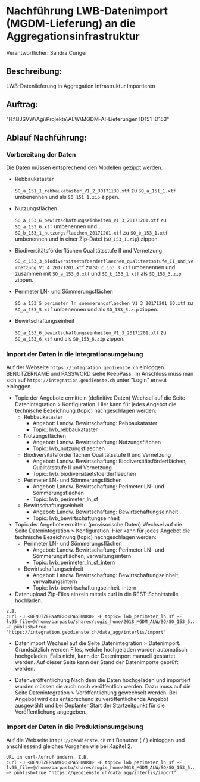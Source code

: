 # Nachführung LWB-Datenimport (MGDM-Lieferung) an die Aggregationsinfrastruktur
Verantwortlicher: Sandra Curiger

## Beschreibung:
LWB-Datenlieferung in Aggregation Infrastruktur importieren

## Auftrag:
"H:\BJSVW\Agi\Projekte\ALW\MGDM-AI-Lieferungen ID151 ID153"

## Ablauf Nachführung:
###	Vorbereitung der Daten
Die Daten müssen entsprechend den Modellen gezippt werden.

* Rebbaukataster

  `SO_a_151_1_rebbaukataster_V1_2_30171130.xtf`  zu `SO_a_151_1.xtf` umbenennen und als `SO_151_1.zip` zippen.

* Nutzungsflächen

  `SO_a_153_6_bewirtschaftungseinheiten_V1_3_20171201.xtf` zu `SO_a_153_6.xtf` umbenennen und `SO_b_153_1_nutzungsflaechen_20171201.xtf` zu `SO_b_153_1.xtf` umbenennen und in einer Zip-Datei (`SO_153_1.zip`) zippen.

* Biodiversitätsförderflächen Qualitätsstufe II und Vernetzung

  `SO_c_153_3_biodiversitaetsfoerderflaechen_qualitaetsstufe_II_und_vernetzung_V1_4_20171201.xtf` zu `SO_c_153_3.xtf` umbenennen und zusammen mit `SO_a_153_6.xtf` und `SO_b_153_1.xtf` als `SO_153_3.zip` zippen.

* Perimeter LN- und Sömmerungsflächen

  `SO_a_153_5_perimeter_ln_soemmerungsflaechen_V1_3_20171201_SO.xtf` zu `SO_a_153_5.xtf` umbenennen und als `SO_153_5.zip` zippen.

* Bewirtschaftungseinheit

  `SO_a_153_6_bewirtschaftungseinheiten_V1_3_20171201.xtf` zu `SO_a_153_6.xtf` und als `SO_153_6.zip` zippen.

### Import der Daten in die Integrationsumgebung
Auf der Webseite `https://integration.geodienste.ch` einloggen. BENUTZERNAME und PASSWORD siehe KeepPass. 
Im Anschluss muss man sich auf `https://integration.geodienste.ch` unter "Login" erneut einloggen. 

* Topic der Angebote ermitteln (definitive Daten)
Wechsel auf die Seite Datenintegration > Konfiguration. Hier kann für jedes Angebot die technische Bezeichnung (topic) nachgeschlagen werden:
  * Rebbaukataster
    - Angebot: Landw. Bewirtschaftung: Rebbaukataster 
    - Topic: lwb_rebbaukataster
  * Nutzungsflächen
    - Angebot: Landw. Bewirtschaftung: Nutzungsflächen
    - Topic: lwb_nutzungsflaechen
  * Biodiversitätsförderflächen Qualitätsstufe II und Vernetzung
    - Angebot: Landw. Bewirtschaftung: Biodiversitätsförderflächen, Qualitätsstufe II und Vernetzung
    - Topic: lwb_biodiversitaetsfoerderflaechen
  * Perimeter LN- und Sömmerungsflächen
    - Angebot: Landw. Bewirtschaftung: Perimeter LN- und Sömmerungsflächen
    - Topic: lwb_perimeter_ln_sf
  * Bewirtschaftungseinheit
    - Angebot: Landw. Bewirtschaftung: Bewirtschaftungseinheit
    - Topic: lwb_bewirtschaftungseinheit
* Topic der Angebote ermitteln (provisorische Daten)
Wechsel auf die Seite Datenintegration > Konfiguration. Hier kann für jedes Angebot die technische Bezeichnung (topic) nachgeschlagen werden:
  * Perimeter LN- und Sömmerungsflächen
    - Angebot: Landw. Bewirtschaftung: Perimeter LN- und Sömmerungsflächen, verwaltungsintern
    - Topic: lwb_perimeter_ln_sf_intern
  * Bewirtschaftungseinheit
    - Angebot: Landw. Bewirtschaftung: Bewirtschaftungseinheit, verwaltungsintern
    - Topic: lwb_bewirtschaftungseinheit_intern
* Datenupload
Zip-Files einzeln mittels curl in die REST-Schnittstelle hochladen.
```
z.B.
curl -u <BENUTZERNAME>:<PASSWORD> -F topic= lwb_perimeter_ln_sf -F lv95_file=@/home/barpastu/shares/sogis_home/2018_MGDM_ALW/SO/SO_153_5.zip –F publish=true "https://integration.geodienste.ch/data_agg/interlis/import"
```
* Datenimport
Wechsel auf die Seite Datenintegration > Datenimport. Grundsätzlich werden Files, welche hochgeladen wurden automatisch hochgeladen. Falls nicht, kann der Datenimport manuell gestartet werden. 
Auf dieser Seite kann der Stand der Datenimporte geprüft werden.

* Datenveröffentlichung
Nach dem die Daten hochgeladen und importiert wurden müssen sie auch noch veröffentlich werden. Dazu muss auf die Seite Datenintegration > Veröffentlichung gewechselt werden. Bei Angebot wird das entsprechend zu veröffentlichende Angebot ausgewählt und bei Geplanter Start der Startzeitpunkt für die Veröffentlichung angegeben.

### Import der Daten in die Produktionsumgebung
Auf die Webseite `https://geodienste.ch` mit Benutzer (<BENUTZERNAME> / <PASSWORD>) einloggen und anschliessend gleiches Vorgehen wie bei Kapitel 2.
```
URL in curl-Aufruf ändern. Z.B.
curl -u <BENUTZERNAME>:<PASSWORD> -F topic= lwb_perimeter_ln_sf -F lv95_file=@/home/barpastu/shares/sogis_home/2018_MGDM_ALW/SO/SO_153_5.zip –F publish=true "https://geodienste.ch/data_agg/interlis/import"
```




